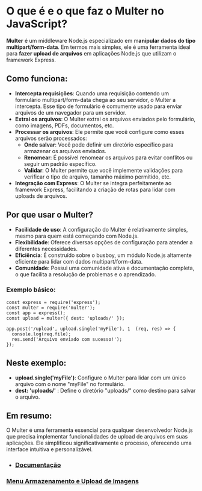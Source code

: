 # O que é e o que faz o Multer no JavaScript?

**Multer** é um middleware Node.js especializado em m**anipular dados do tipo multipart/form-data**. Em termos mais simples, ele é uma ferramenta ideal para **fazer upload de arquivos** em aplicações Node.js que utilizam o framework Express.

## Como funciona:

- **Intercepta requisições**: Quando uma requisição contendo um formulário multipart/form-data chega ao seu servidor, o Multer a intercepta. Esse tipo de formulário é comumente usado para enviar arquivos de um navegador para um servidor.
- **Extrai os arquivos**: O Multer extrai os arquivos enviados pelo formulário, como imagens, PDFs, documentos, etc.
- **Processar os arquivos**: Ele permite que você configure como esses arquivos serão processados:
    - **Onde salvar**: Você pode definir um diretório específico para armazenar os arquivos enviados.
    - **Renomear**: É possível renomear os arquivos para evitar conflitos ou seguir um padrão específico.
    - **Validar**: O Multer permite que você implemente validações para verificar o tipo de arquivo, tamanho máximo permitido, etc.
- **Integração com Express**: O Multer se integra perfeitamente ao framework Express, facilitando a criação de rotas para lidar com uploads de arquivos.

## Por que usar o Multer?

- **Facilidade de uso**: A configuração do Multer é relativamente simples, mesmo para quem está começando com Node.js.
- **Flexibilidade**: Oferece diversas opções de configuração para atender a diferentes necessidades.
- **Eficiência**: É construído sobre o busboy, um módulo Node.js altamente eficiente para lidar com dados multipart/form-data.
- **Comunidade**: Possui uma comunidade ativa e documentação completa, o que facilita a resolução de problemas e o aprendizado.

### Exemplo básico:

```
const express = require('express');
const multer = require('multer');
const app = express();
const upload = multer({ dest: 'uploads/' });

app.post('/upload', upload.single('myFile'), 1  (req, res) => {
  console.log(req.file);
  res.send('Arquivo enviado com sucesso!');
});
```

## Neste exemplo:

- **upload.single('myFile')**: Configure o Multer para lidar com um único arquivo com o nome "myFile" no formulário.
- **dest: 'uploads/'** : Define o diretório "uploads/" como destino para salvar o arquivo.

## Em resumo:

O Multer é uma ferramenta essencial para qualquer desenvolvedor Node.js que precisa implementar funcionalidades de upload de arquivos em suas aplicações. Ele simplificou significativamente o processo, oferecendo uma interface intuitiva e personalizável.

- ### [Documentação](https://www.npmjs.com/package/multer)

### [Menu Armazenamento e Upload de Imagens](menu.md)